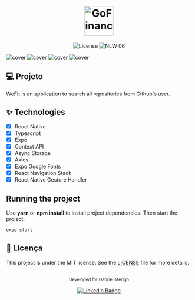 <h1 align="center">
  <img alt="GoFinances" height="80" title="WeFit" src="./logo_dark.png" />
</h1>

<p align="center">
  <img alt="License" src="https://img.shields.io/static/v1?label=license&message=MIT&color=4a1d0f&labelColor=ddfa20">

  <img src="https://img.shields.io/static/v1?label=Ignite&message=ReactNative&color=4a1d0f&labelColor=ddfa20" alt="NLW 06" />
</p>

![cover](./assets/SplashScreen.png)
![cover](./assets/Home-Fav.png)
![cover](./assets/Home.png)
![cover](./assets/Detalhes.png)

## 💻 Projeto
WeFit is an application to search all repositories from Github's user.

## ✨ Technologies

-   [X] React Native
-   [X] Typescript
-   [X] Expo
-   [X] Context API
-   [X] Async Storage
-   [X] Axios
-   [X] Expo Google Fonts
-   [X] React Navigation Stack
-   [X] React Native Gesture Handler

## Running the project

Use **yarn** or **npm install** to install project dependencies.
Then start the project.

```cl
expo start
```

## 📄 Licença

This project is under the MIT license. See the [LICENSE](LICENSE.md) file for more details.

<br />

<div align="center">
  <small>Developed for Gabriel Merigo</small>

  [![Linkedin Badge](https://img.shields.io/badge/-Gabriel%20Merigo-4a1d0f?style=flat-square&logo=Linkedin&logoColor=white&link=https://www.linkedin.com/in/rodrigo-gon%C3%A7alves-santana/)](https://www.linkedin.com/in/gabrielmerigo/) 
</div>
